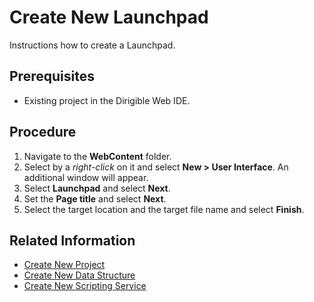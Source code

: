 # Create New Launchpad
Instructions how to create a Launchpad.

## Prerequisites
* Existing project in the Dirigible Web IDE.

## Procedure

1. Navigate to the **WebContent** folder.
2. Select by a *right-click* on it and select **New > User Interface**. An additional window will appear.
3. Select **Launchpad** and select **Next**.
4. Set the **Page title** and select **Next**.
5. Select the target location and the target file name and select **Finish**.

## Related Information

* [Create New Project][1]
* [Create New Data Structure][2]
* [Create New Scripting Service][3]

[1]: https://github.com/dirigiblelabs/curriculum/tree/master/SimeonGeorgiev/DocumentationTask/Documentation/CreateProject.md
[2]: https://github.com/dirigiblelabs/curriculum/tree/master/SimeonGeorgiev/DocumentationTask/Documentation/DataStructure.md
[3]: https://github.com/dirigiblelabs/curriculum/tree/master/SimeonGeorgiev/DocumentationTask/Documentation/ScriptingService.md

